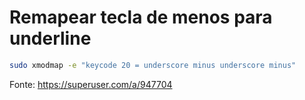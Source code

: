 # Remapear tecla de menos para underline

```bash
sudo xmodmap -e "keycode 20 = underscore minus underscore minus"
```

Fonte: https://superuser.com/a/947704
